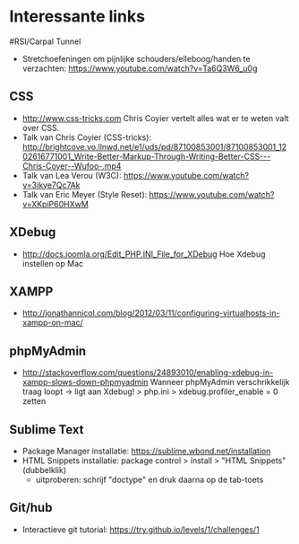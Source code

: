 # Interessante links

#RSI/Carpal Tunnel
- Stretchoefeningen om pijnlijke schouders/elleboog/handen te verzachten: https://www.youtube.com/watch?v=Ta6Q3W6_u0g

## CSS
- http://www.css-tricks.com Chris Coyier vertelt alles wat er te weten valt over CSS.
- Talk van Chris Coyier (CSS-tricks): http://brightcove.vo.llnwd.net/e1/uds/pd/87100853001/87100853001_1202616771001_Write-Better-Markup-Through-Writing-Better-CSS---Chris-Coyer--Wufoo-.mp4
- Talk van Lea Verou (W3C): https://www.youtube.com/watch?v=3ikye7Qc7Ak
- Talk van Eric Meyer (Style Reset): https://www.youtube.com/watch?v=XKpiP60HXwM

## XDebug
- http://docs.joomla.org/Edit_PHP.INI_File_for_XDebug Hoe Xdebug instellen op Mac

## XAMPP
-  http://jonathannicol.com/blog/2012/03/11/configuring-virtualhosts-in-xampp-on-mac/

## phpMyAdmin
- http://stackoverflow.com/questions/24893010/enabling-xdebug-in-xampp-slows-down-phpmyadmin Wanneer phpMyAdmin verschrikkelijk traag loopt -> ligt aan Xdebug! > php.ini > xdebug.profiler_enable = 0 zetten

## Sublime Text
- Package Manager installatie: https://sublime.wbond.net/installation
- HTML Snippets installatie: package control > install > "HTML Snippets" (dubbelklik)
    - uitproberen: schrijf "doctype" en druk daarna op de tab-toets

## Git/hub
- Interactieve git tutorial: https://try.github.io/levels/1/challenges/1

